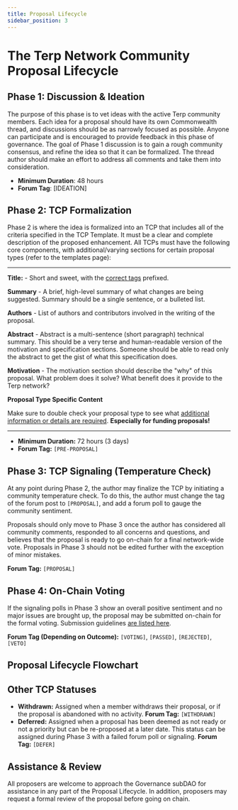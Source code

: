 ```yaml
---
title: Proposal Lifecycle
sidebar_position: 3
---
```


# The Terp Network Community Proposal Lifecycle 

## Phase 1: Discussion & Ideation
The purpose of this phase is to vet ideas with the active Terp community members. Each idea for a proposal should have its own Commonwealth thread, and discussions should be as narrowly focused as possible. Anyone can participate and is encouraged to provide feedback in this phase of governance. The goal of Phase 1 discussion is to gain a rough community consensus, and refine the idea so that it can be formalized. The thread author should make an effort to address all comments and take them into consideration.

- **Minimum Duration**: 48 hours
- **Forum Tag**: [IDEATION]

## Phase 2: TCP Formalization 


Phase 2 is where the idea is formalized into an TCP that includes all of the criteria specified in the TCP Template. It must be a clear and complete description of the proposed enhancement. All TCPs must have the following core components, with additional/varying sections for certain proposal types (refer to the templates page):

___
**Title:** - Short and sweet, with the [correct tags](/governance/proposals/definitions#proposal-phase--identification-tags) prefixed.


**Summary** - A brief, high-level summary of what changes are being suggested. Summary should be a single sentence, or a bulleted list.

**Authors** - List of authors and contributors involved in the writing of the proposal.

**Abstract** - Abstract is a multi-sentence (short paragraph) technical summary. This should be a very terse and human-readable version of the motivation and specification sections. Someone should be able to read only the abstract to get the gist of what this specification does.

**Motivation** - The motivation section should describe the "why" of this proposal. What problem does it solve? What benefit does it provide to the Terp network?

**Proposal Type Specific Content**

Make sure to double check your proposal type to see what [additional information or details are required](/governance/proposals/templates). **Especially for funding proposals!**
___


- **Minimum Duration:** 72 hours (3 days)
- **Forum Tag:** `[PRE-PROPOSAL]`


## Phase 3: TCP Signaling (Temperature Check)
At any point during Phase 2, the author may finalize the TCP by initiating a community temperature check. To do this, the author must change the tag of the forum post to `[PROPOSAL]`, and add a forum poll to gauge the community sentiment.

Proposals should only move to Phase 3 once the author has considered all community comments, responded to all concerns and questions, and believes that the proposal is ready to go on-chain for a final network-wide vote. Proposals in Phase 3 should not be edited further with the exception of minor mistakes. 

**Forum Tag:** `[PROPOSAL]`

## Phase 4: On-Chain Voting

If the signaling polls in Phase 3 show an overall positive sentiment and no major issues are brought up, the proposal may be submitted on-chain for the formal voting. Submission guidelines [are listed here](/governance/proposals/submission).

**Forum Tag (Depending on Outcome):** `[VOTING]`, `[PASSED]`, `[REJECTED]`, `[VETO]`

## Proposal Lifecycle Flowchart

## Other TCP Statuses
- **Withdrawn:** Assigned when a member withdraws their proposal, or if the proposal is abandoned with no activity. **Forum Tag:** `[WITHDRAWN]`
- **Deferred:** Assigned when a proposal has been deemed as not ready or not a priority but can be re-proposed at a later date. This status can be assigned during Phase 3 with a failed forum poll or signaling. **Forum Tag:** `[DEFER]`


## Assistance & Review
All proposers are welcome to approach the Governance subDAO for assistance in any part of the Proposal Lifecycle. In addition, proposers may request a formal review of the proposal before going on chain.
